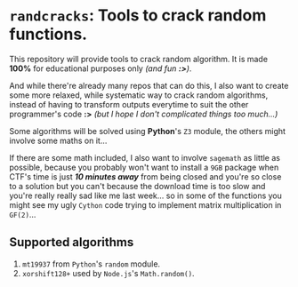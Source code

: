 # `randcracks`: Tools to crack random functions.

This repository will provide tools to crack random algorithm. It is made **100%** for educational purposes only *(and fun **:>**)*. 

And while there're already many repos that can do this, I also want to create some more relaxed, while systematic way to crack random algorithms, instead of having to transform outputs everytime to suit the other programmer's code **:>** *(but I hope I don't complicated things too much...)*

Some algorithms will be solved using **Python**'s `Z3` module, the others might involve some maths on it... 

If there are some math included, I also want to involve `sagemath` as little as possible, because you probably won't want to install a `9GB` package when CTF's time is just ***10 minutes away*** from being closed and you're so close to a solution but you can't because the download time is too slow and you're really really sad like me last week... so in some of the functions you might see my ugly `Cython` code trying to implement matrix multiplication in `GF(2)`...

## Supported algorithms
1. `mt19937` from `Python`'s `random` module.
2. `xorshift128+` used by `Node.js`'s `Math.random()`.